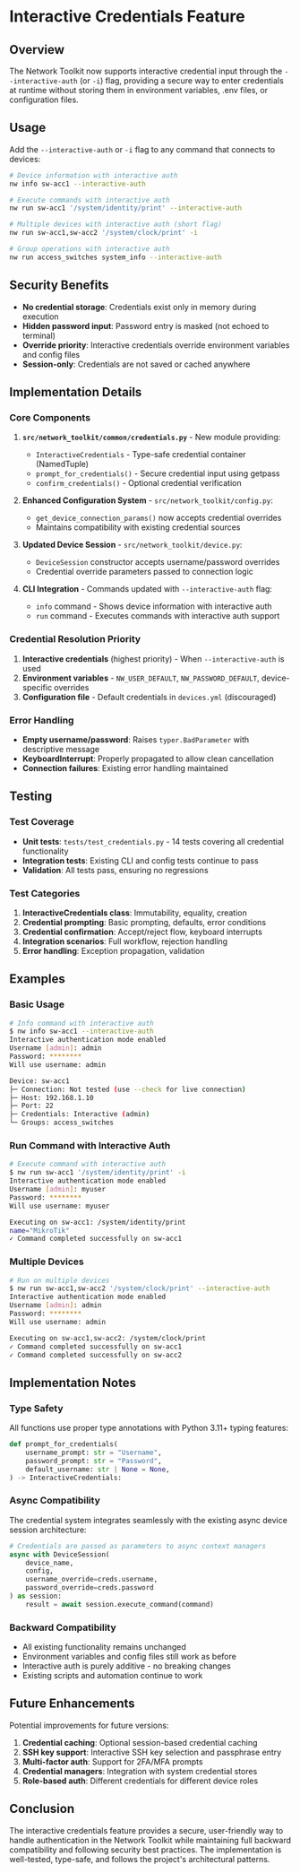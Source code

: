# Interactive Credentials Feature

## Overview

The Network Toolkit now supports interactive credential input through the `--interactive-auth` (or `-i`) flag, providing a secure way to enter credentials at runtime without storing them in environment variables, .env files, or configuration files.

## Usage

Add the `--interactive-auth` or `-i` flag to any command that connects to devices:

```bash
# Device information with interactive auth
nw info sw-acc1 --interactive-auth

# Execute commands with interactive auth
nw run sw-acc1 '/system/identity/print' --interactive-auth

# Multiple devices with interactive auth (short flag)
nw run sw-acc1,sw-acc2 '/system/clock/print' -i

# Group operations with interactive auth
nw run access_switches system_info --interactive-auth
```

## Security Benefits

- **No credential storage**: Credentials exist only in memory during execution
- **Hidden password input**: Password entry is masked (not echoed to terminal)
- **Override priority**: Interactive credentials override environment variables and config files
- **Session-only**: Credentials are not saved or cached anywhere

## Implementation Details

### Core Components

1. **`src/network_toolkit/common/credentials.py`** - New module providing:
   - `InteractiveCredentials` - Type-safe credential container (NamedTuple)
   - `prompt_for_credentials()` - Secure credential input using getpass
   - `confirm_credentials()` - Optional credential verification

2. **Enhanced Configuration System** - `src/network_toolkit/config.py`:
   - `get_device_connection_params()` now accepts credential overrides
   - Maintains compatibility with existing credential sources

3. **Updated Device Session** - `src/network_toolkit/device.py`:
   - `DeviceSession` constructor accepts username/password overrides
   - Credential override parameters passed to connection logic

4. **CLI Integration** - Commands updated with `--interactive-auth` flag:
   - `info` command - Shows device information with interactive auth
   - `run` command - Executes commands with interactive auth support

### Credential Resolution Priority

1. **Interactive credentials** (highest priority) - When `--interactive-auth` is used
2. **Environment variables** - `NW_USER_DEFAULT`, `NW_PASSWORD_DEFAULT`, device-specific overrides
3. **Configuration file** - Default credentials in `devices.yml` (discouraged)

### Error Handling

- **Empty username/password**: Raises `typer.BadParameter` with descriptive message
- **KeyboardInterrupt**: Properly propagated to allow clean cancellation
- **Connection failures**: Existing error handling maintained

## Testing

### Test Coverage

- **Unit tests**: `tests/test_credentials.py` - 14 tests covering all credential functionality
- **Integration tests**: Existing CLI and config tests continue to pass
- **Validation**: All tests pass, ensuring no regressions

### Test Categories

1. **InteractiveCredentials class**: Immutability, equality, creation
2. **Credential prompting**: Basic prompting, defaults, error conditions
3. **Credential confirmation**: Accept/reject flow, keyboard interrupts
4. **Integration scenarios**: Full workflow, rejection handling
5. **Error handling**: Exception propagation, validation

## Examples

### Basic Usage

```bash
# Info command with interactive auth
$ nw info sw-acc1 --interactive-auth
Interactive authentication mode enabled
Username [admin]: admin
Password: ********
Will use username: admin

Device: sw-acc1
├─ Connection: Not tested (use --check for live connection)
├─ Host: 192.168.1.10
├─ Port: 22
├─ Credentials: Interactive (admin)
└─ Groups: access_switches
```

### Run Command with Interactive Auth

```bash
# Execute command with interactive auth
$ nw run sw-acc1 '/system/identity/print' -i
Interactive authentication mode enabled
Username [admin]: myuser
Password: ********
Will use username: myuser

Executing on sw-acc1: /system/identity/print
name="MikroTik"
✓ Command completed successfully on sw-acc1
```

### Multiple Devices

```bash
# Run on multiple devices
$ nw run sw-acc1,sw-acc2 '/system/clock/print' --interactive-auth
Interactive authentication mode enabled
Username [admin]: admin
Password: ********
Will use username: admin

Executing on sw-acc1,sw-acc2: /system/clock/print
✓ Command completed successfully on sw-acc1
✓ Command completed successfully on sw-acc2
```

## Implementation Notes

### Type Safety

All functions use proper type annotations with Python 3.11+ typing features:

```python
def prompt_for_credentials(
    username_prompt: str = "Username",
    password_prompt: str = "Password",
    default_username: str | None = None,
) -> InteractiveCredentials:
```

### Async Compatibility

The credential system integrates seamlessly with the existing async device session architecture:

```python
# Credentials are passed as parameters to async context managers
async with DeviceSession(
    device_name,
    config,
    username_override=creds.username,
    password_override=creds.password
) as session:
    result = await session.execute_command(command)
```

### Backward Compatibility

- All existing functionality remains unchanged
- Environment variables and config files still work as before
- Interactive auth is purely additive - no breaking changes
- Existing scripts and automation continue to work

## Future Enhancements

Potential improvements for future versions:

1. **Credential caching**: Optional session-based credential caching
2. **SSH key support**: Interactive SSH key selection and passphrase entry
3. **Multi-factor auth**: Support for 2FA/MFA prompts
4. **Credential managers**: Integration with system credential stores
5. **Role-based auth**: Different credentials for different device roles

## Conclusion

The interactive credentials feature provides a secure, user-friendly way to handle authentication in the Network Toolkit while maintaining full backward compatibility and following security best practices. The implementation is well-tested, type-safe, and follows the project's architectural patterns.
